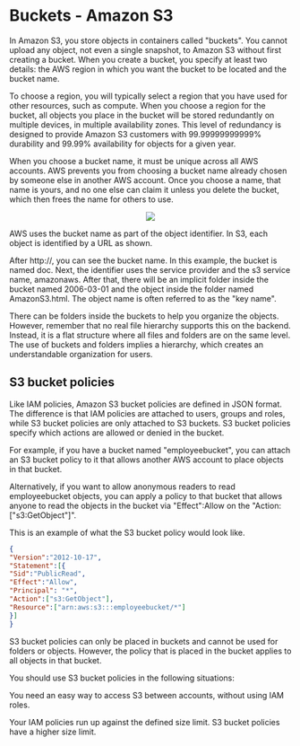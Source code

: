 # Buckets - Amazon S3

In Amazon S3, you store objects in containers called "buckets". You cannot upload any object, not even a single snapshot, to Amazon S3 without first creating a bucket. When you create a bucket, you specify at least two details: the AWS region in which you want the bucket to be located and the bucket name.

To choose a region, you will typically select a region that you have used for other resources, such as compute. When you choose a region for the bucket, all objects you place in the bucket will be stored redundantly on multiple devices, in multiple availability zones. This level of redundancy is designed to provide Amazon S3 customers with 99.99999999999% durability and 99.99% availability for objects for a given year.

When you choose a bucket name, it must be unique across all AWS accounts. AWS prevents you from choosing a bucket name already chosen by someone else in another AWS account. Once you choose a name, that name is yours, and no one else can claim it unless you delete the bucket, which then frees the name for others to use.

<p align="center">
  <img src="https://github.com/dimasx010/knowledge/assets/105082657/d045922e-5251-4f9b-8074-4687c734695c">
</p>

AWS uses the bucket name as part of the object identifier. In S3, each object is identified by a URL as shown.

After http://, you can see the bucket name. In this example, the bucket is named doc. Next, the identifier uses the service provider and the s3 service name, amazonaws. After that, there will be an implicit folder inside the bucket named 2006-03-01 and the object inside the folder named AmazonS3.html. The object name is often referred to as the "key name".

There can be folders inside the buckets to help you organize the objects. However, remember that no real file hierarchy supports this on the backend. Instead, it is a flat structure where all files and folders are on the same level. The use of buckets and folders implies a hierarchy, which creates an understandable organization for users.

## S3 bucket policies

Like IAM policies, Amazon S3 bucket policies are defined in JSON format. The difference is that IAM policies are attached to users, groups and roles, while S3 bucket policies are only attached to S3 buckets. S3 bucket policies specify which actions are allowed or denied in the bucket.

For example, if you have a bucket named "employeebucket", you can attach an S3 bucket policy to it that allows another AWS account to place objects in that bucket.

Alternatively, if you want to allow anonymous readers to read employeebucket objects, you can apply a policy to that bucket that allows anyone to read the objects in the bucket via "Effect":Allow on the "Action:["s3:GetObject"]".

This is an example of what the S3 bucket policy would look like.

```json
{
"Version":"2012-10-17",
"Statement":[{
"Sid":"PublicRead",
"Effect":"Allow",
"Principal": "*",
"Action":["s3:GetObject"],
"Resource":["arn:aws:s3:::employeebucket/*"]
}]
}
```
S3 bucket policies can only be placed in buckets and cannot be used for folders or objects. However, the policy that is placed in the bucket applies to all objects in that bucket.

You should use S3 bucket policies in the following situations:

You need an easy way to access S3 between accounts, without using IAM roles.

Your IAM policies run up against the defined size limit. S3 bucket policies have a higher size limit.

